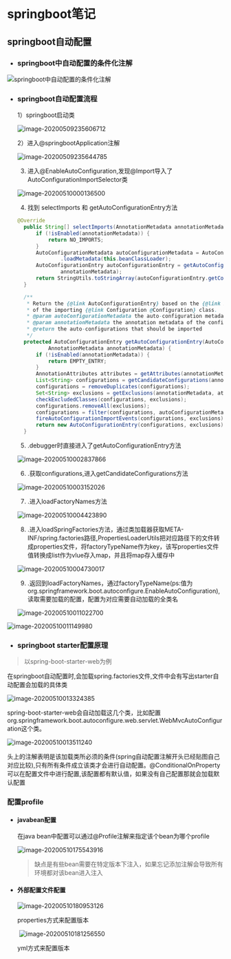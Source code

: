 # springboot笔记

## springboot自动配置

- ### springboot中自动配置的条件化注解

![springboot中自动配置的条件化注解](https://raw.githubusercontent.com/zhuzhixu/learnMD/master/img/image-20200509234354028.png)

- ### springboot自动配置流程

  1）springboot启动类

  ![image-20200509235606712](https://raw.githubusercontent.com/zhuzhixu/learnMD/master/img/image-20200509235606712.png)

  2）进入@springbootApplication注解

  ![image-20200509235644785](https://raw.githubusercontent.com/zhuzhixu/learnMD/master/img/image-20200509235644785.png)

  3)  进入@EnableAutoConfiguration,发现@Import导入了AutoConfigurationImportSelector类

  ![image-20200510000136500](https://raw.githubusercontent.com/zhuzhixu/learnMD/master/img/image-20200510000136500.png)

  4)  找到 selectImports 和 getAutoConfigurationEntry方法

  ```java
  @Override
  	public String[] selectImports(AnnotationMetadata annotationMetadata) {
  		if (!isEnabled(annotationMetadata)) {
  			return NO_IMPORTS;
  		}
  		AutoConfigurationMetadata autoConfigurationMetadata = AutoConfigurationMetadataLoader
  				.loadMetadata(this.beanClassLoader);
  		AutoConfigurationEntry autoConfigurationEntry = getAutoConfigurationEntry(autoConfigurationMetadata,
  				annotationMetadata);
  		return StringUtils.toStringArray(autoConfigurationEntry.getConfigurations());
  	}
  
  	/**
  	 * Return the {@link AutoConfigurationEntry} based on the {@link AnnotationMetadata}
  	 * of the importing {@link Configuration @Configuration} class.
  	 * @param autoConfigurationMetadata the auto-configuration metadata
  	 * @param annotationMetadata the annotation metadata of the configuration class
  	 * @return the auto-configurations that should be imported
  	 */
  	protected AutoConfigurationEntry getAutoConfigurationEntry(AutoConfigurationMetadata autoConfigurationMetadata,
  			AnnotationMetadata annotationMetadata) {
  		if (!isEnabled(annotationMetadata)) {
  			return EMPTY_ENTRY;
  		}
  		AnnotationAttributes attributes = getAttributes(annotationMetadata);
  		List<String> configurations = getCandidateConfigurations(annotationMetadata, attributes);
  		configurations = removeDuplicates(configurations);
  		Set<String> exclusions = getExclusions(annotationMetadata, attributes);
  		checkExcludedClasses(configurations, exclusions);
  		configurations.removeAll(exclusions);
  		configurations = filter(configurations, autoConfigurationMetadata);
  		fireAutoConfigurationImportEvents(configurations, exclusions);
  		return new AutoConfigurationEntry(configurations, exclusions);
  	}
  ```

   5) .debugger时直接进入了getAutoConfigurationEntry方法

  ![image-20200510002837866](https://raw.githubusercontent.com/zhuzhixu/learnMD/master/img/image-20200510002837866.png)

    6) .获取configurations,进入getCandidateConfigurations方法

  ![image-20200510003152026](https://raw.githubusercontent.com/zhuzhixu/learnMD/master/img/image-20200510003152026.png)

    7) .进入loadFactoryNames方法

  ![image-20200510004423890](https://raw.githubusercontent.com/zhuzhixu/learnMD/master/img/image-20200510004423890.png)                   

   8) .进入loadSpringFactories方法，通过类加载器获取META-INF/spring.factories路径,PropertiesLoaderUtils把对应路径下的文件转成properties文件，将factoryTypeName作为key，该写properties文件值转换成list作为vlue存入map，并且将map存入缓存中

  ![image-20200510004730017](https://raw.githubusercontent.com/zhuzhixu/learnMD/master/img/image-20200510004730017.png)

    9) .返回到loadFactoryNames，通过factoryTypeName(ps:值为org.springframework.boot.autoconfigure.EnableAutoConfiguration),读取需要加载的配置，配置为对应需要自动加载的全类名

  ![image-20200510011022700](https://raw.githubusercontent.com/zhuzhixu/learnMD/master/img/image-20200510011022700.png)

![image-20200510011149980](https://raw.githubusercontent.com/zhuzhixu/learnMD/master/img/image-20200510011149980.png)

- ### springboot starter配置原理

> 以spring-boot-starter-web为例

在springboot自动配置时,会加载spring.factories文件,文件中会有写出starter自动配置会加载的具体类

![image-20200510013324385](https://raw.githubusercontent.com/zhuzhixu/learnMD/master/img/image-20200510013324385.png)

spring-boot-starter-web会自动加载这几个类，比如配置org.springframework.boot.autoconfigure.web.servlet.WebMvcAutoConfiguration这个类。

![image-20200510013511240](https://raw.githubusercontent.com/zhuzhixu/learnMD/master/img/image-20200510013511240.png)

头上的注解表明是该加载类所必须的条件(spring自动配置注解开头已经贴图自己对应比较),只有所有条件成立该类才会进行自动配置。@ConditionalOnProperty可以在配置文件中进行配置,该配置都有默认值，如果没有自己配置那就会加载默认配置

### 配置profile

- #### javabean配置

  在java bean中配置可以通过@Profile注解来指定该个bean为哪个profile

  ![image-20200510175543916](https://raw.githubusercontent.com/zhuzhixu/learnMD/master/img/learnMD/img/image-20200510175543916.png)

  > 缺点是有些bean需要在特定版本下注入，如果忘记添加注解会导致所有环境都对该bean进入注入

* #### 外部配置文件配置

  ![image-20200510180953126](https://raw.githubusercontent.com/zhuzhixu/learnMD/master/img/learnMD/img/image-20200510180953126.png)

  properties方式来配置版本

  ​	![image-20200510181256550](https://raw.githubusercontent.com/zhuzhixu/learnMD/master/img/learnMD/img/image-20200510181256550.png)

  yml方式来配置版本

  